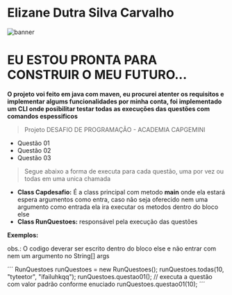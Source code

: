 # Elizane Dutra Silva Carvalho
![banner](https://user-images.githubusercontent.com/98763411/154823112-3cf7f26b-6893-434f-bce7-652395cb4633.png)

# EU ESTOU PRONTA PARA CONSTRUIR O MEU FUTURO...

**O projeto voi feito em java com maven, eu procurei atenter os requisitos e implementar algums funcionalidades por minha conta, foi implementado um CLI onde posibilitar testar todas as execuções das questões com comandos espessificos** 

> Projeto DESAFIO DE PROGRAMAÇÃO - ACADEMIA CAPGEMINI
* Questão 01
* Questão 02
* Questão 03

> Segue abaixo a forma de executa para cada questão, uma por vez ou todas em uma unica chamada

* **Class Capdesafio:** É a class principal com metodo **main** onde ela estará espera argumentos como entra, caso não seja oferecido nem uma argumento como entrada ela ira executar os metodos dentro do bloco else
* **Class RunQuestoes:** responsável pela execução das questões

**Exemplos:**
<p>obs.: O codigo deverar ser escrito dentro do bloco else e não entrar com nem um argumento no String[] args</p>
  
´´´
RunQuestoes runQuestoes = new RunQuestoes();
runQuestoes.todas(10, "tyteetor", "ifailuhkqq");
runQuestoes.questao01(); // executa a questão com valor padrão conforme enuciado
runQuestoes.questao01(10);
´´´
  
 


